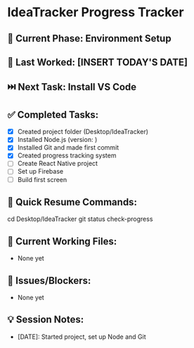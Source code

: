 # IdeaTracker Progress Tracker

## 🎯 Current Phase: Environment Setup
## 📅 Last Worked: [INSERT TODAY'S DATE]
## ⏭️ Next Task: Install VS Code

## ✅ Completed Tasks:
- [x] Created project folder (Desktop/IdeaTracker)
- [x] Installed Node.js (version: )
- [x] Installed Git and made first commit
- [x] Created progress tracking system
- [ ] Create React Native project
- [ ] Set up Firebase
- [ ] Build first screen

## 🚀 Quick Resume Commands:
cd Desktop/IdeaTracker
git status
check-progress

## 📝 Current Working Files:
- None yet

## 🐛 Issues/Blockers:
- None yet

## 💡 Session Notes:
- [DATE]: Started project, set up Node and Git